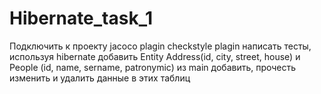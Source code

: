 # Hibernate_task_1
Подключить к проекту
jacoco   plagin
checkstyle    plagin
написать тесты,
используя hibernate добавить Entity  Address(id, city, street, house) 
и People (id, name, sername, patronymic)
из main добавить, прочесть изменить и удалить данные в этих таблиц